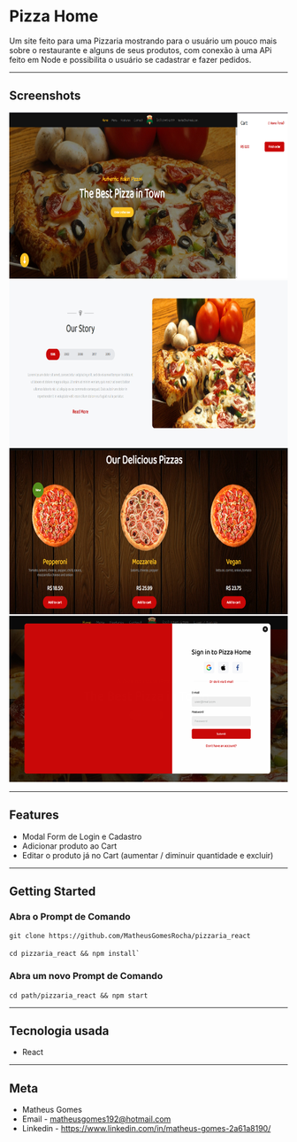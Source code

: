 # **Pizza Home**

Um site feito para uma Pizzaria mostrando para o usuário um pouco mais sobre o restaurante e alguns de seus produtos,
com conexão à uma APi feito em Node e possibilita o usuário se cadastrar e fazer pedidos.

-- --

## **Screenshots**


<img src="public/home.png" width="600px" height="300px">

<img src="public/story.png" width="600px" height="300px">

<img src="public/pizzas.png" width="600px" height="300px">

<img src="public/sign_in.png" width="600px" height="300px">

-- --

## **Features**

- Modal Form de Login e Cadastro
- Adicionar produto ao Cart
- Editar o produto já no Cart (aumentar / diminuir quantidade e excluir)

-- --

## **Getting Started**

### Abra o Prompt de Comando

    git clone https://github.com/MatheusGomesRocha/pizzaria_react

    cd pizzaria_react && npm install`

### Abra um novo Prompt de Comando

    cd path/pizzaria_react && npm start
    
-- --

## **Tecnologia usada**

- React

-- --
## Meta

- Matheus Gomes
- Email - matheusgomes192@hotmail.com
- Linkedin - https://www.linkedin.com/in/matheus-gomes-2a61a8190/ 
